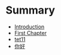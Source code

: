 # Summary

* [Introduction](README.md)
* [First Chapter](chapter1.md)
* [tet11](tet11.md)
* [你好](你好.md)

